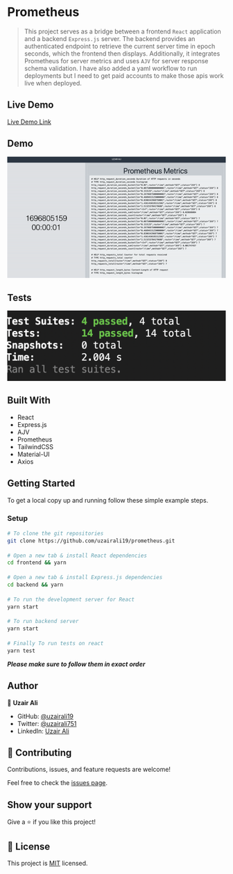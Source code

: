 # Prometheus

> This project serves as a bridge between a frontend `React` application and a backend `Express.js` server. The backend provides an authenticated endpoint to retrieve the current server time in epoch seconds, which the frontend then displays. Additionally, it integrates Prometheus for server metrics and uses `AJV` for server response schema validation. I have also added a yaml workflow to run deployments but I need to get paid accounts to make those apis work live when deployed.

## Live Demo

[Live Demo Link](https://peppy-puffpuff-62981e.netlify.app/)

## Demo

![Prometheus-Demo](./demo.gif)

## Tests

![Tests](./tests.png)

## Built With

- React
- Express.js
- AJV
- Prometheus
- TailwindCSS
- Material-UI
- Axios

## Getting Started

To get a local copy up and running follow these simple example steps.


### Setup

```bash
# To clone the git repositories
git clone https://github.com/uzairali19/prometheus.git

# Open a new tab & install React dependencies
cd frontend && yarn

# Open a new tab & install Express.js dependencies
cd backend && yarn

# To run the development server for React
yarn start

# To run backend server
yarn start

# Finally To run tests on react
yarn test
```

***Please make sure to follow them in exact order***

## Author

👤 **Uzair Ali**

- GitHub: [@uzairali19](https://github.com/uzairali19)
- Twitter: [@uzairali751](https://twitter.com/Uzairali751)
- LinkedIn: [Uzair Ali](https://www.linkedin.com/in/uzairali19/)

## 🤝 Contributing

Contributions, issues, and feature requests are welcome!

Feel free to check the [issues page](https://github.com/uzairali19/prometheus/issues).

## Show your support

Give a ⭐️ if you like this project!

## 📝 License

This project is [MIT](./MIT.md) licensed.
